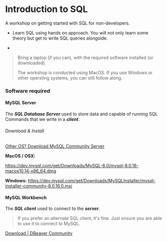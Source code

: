 # Introduction to SQL

A workshop on getting started with SQL for non-developers.

- Learn SQL using hands on approach. You will not only learn some theory but get to write SQL queries alongside.

- 

 > Bring a laptop (if you can), with the required software installed (or downloaded). 
 >
 >The workshop is conducted using MacOS. If you use Windows or other opersting systems, you can still follow along. 

### Software required

#### MySQL Server
The _**SQL Database Server**_ used to store data and capable of running SQL Commands that we write in a _**client**_.

###### Download & Install

[Other OS? Download MySQL Community Server](https://dev.mysql.com/downloads/mysql/)

**MacOS / OSX:**

https://dev.mysql.com/get/Downloads/MySQL-8.0/mysql-8.0.16-macos10.14-x86_64.dmg

**Windows:**
https://dev.mysql.com/get/Downloads/MySQLInstaller/mysql-installer-community-8.0.16.0.msi


#### MySQL Workbench

The _**SQL client**_ used to connect to the _**server**_.

> If you prefer an alternate SQL client, it's fine. Just ensure you are able to use it to connect to MySQL.






[Download | DBeaver Community](https://dbeaver.io/download/)
